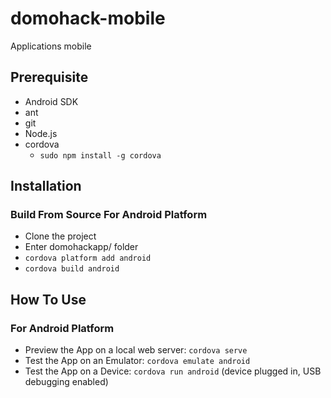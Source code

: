 # domohack-mobile
Applications mobile

## Prerequisite
- Android SDK
- ant
- git
- Node.js
- cordova
	+ `sudo npm install -g cordova`


## Installation

### Build From Source For Android Platform
- Clone the project
- Enter domohackapp/ folder
- `cordova platform add android`
- `cordova build android`

## How To Use

### For Android Platform
- Preview the App on a local web server: `cordova serve`
- Test the App on an Emulator: `cordova emulate android`
- Test the App on a Device: `cordova run android` (device plugged in, USB debugging enabled)
